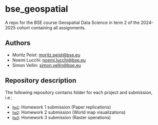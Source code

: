 # bse_geospatial

A repo for the BSE course Geospatial Data Science in term 2 of the 2024-2025 cohort containing all assignments.

## Authors

- Moritz Peist: [moritz.peist@bse.eu](mailto:moritz.peist@bse.eu)
- Noemi Lucchi: [noemi.lucchi@bse.eu](mailto:noemi.lucchi@bse.eu)
- Simon Vellin: [simon.vellin@bse.eu](mailto:simon.vellin@bse.eu)

## Repository description

The following repository contains folder for each project and submission, i.e.:

- [`hw1`](hw1): Homework 1 submission (Paper replications)
- [`hw2`](hw2): Homework 2 submission (World map visualizations)
- [`hw3`](hw3): Homework 3 submission (Raster operations)